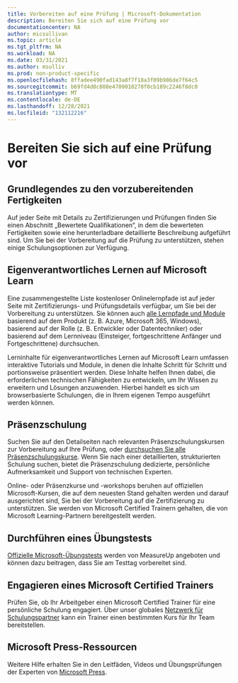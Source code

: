 ```yaml
---
title: Vorbereiten auf eine Prüfung | Microsoft-Dokumentation
description: Bereiten Sie sich auf eine Prüfung vor
documentationcenter: NA
author: micsullivan
ms.topic: article
ms.tgt_pltfrm: NA
ms.workload: NA
ms.date: 03/31/2021
ms.author: msulliv
ms.prod: non-product-specific
ms.openlocfilehash: 8ffadee490fad143a8f7f18a3f09b986de7f64c5
ms.sourcegitcommit: b69fd4d0c808e4780010278f0cb189c2246f8dc0
ms.translationtype: MT
ms.contentlocale: de-DE
ms.lasthandoff: 12/28/2021
ms.locfileid: "132112216"
---
```

# <a name="prepare-for-an-exam"></a>Bereiten Sie sich auf eine Prüfung vor

## <a name="understand-which-skills-to-prepare"></a>Grundlegendes zu den vorzubereitenden Fertigkeiten

Auf jeder Seite mit Details zu Zertifizierungen und Prüfungen finden Sie einen Abschnitt „Bewertete Qualifikationen“, in dem die bewerteten Fertigkeiten sowie eine herunterladbare detaillierte Beschreibung aufgeführt sind. Um Sie bei der Vorbereitung auf die Prüfung zu unterstützen, stehen einige Schulungsoptionen zur Verfügung.

## <a name="self-paced-learning-on-microsoft-learn"></a>Eigenverantwortliches Lernen auf Microsoft Learn

Eine zusammengestellte Liste kostenloser Onlinelernpfade ist auf jeder Seite mit Zertifizierungs- und Prüfungsdetails verfügbar, um Sie bei der Vorbereitung zu unterstützen. Sie können auch [alle Lernpfade und Module](/learn/browse/) basierend auf dem Produkt (z. B. Azure, Microsoft 365, Windows), basierend auf der Rolle (z. B. Entwickler oder Datentechniker) oder basierend auf dem Lernniveau (Einsteiger, fortgeschrittene Anfänger und Fortgeschrittene) durchsuchen.

Lerninhalte für eigenverantwortliches Lernen auf Microsoft Learn umfassen interaktive Tutorials und Module, in denen die Inhalte Schritt für Schritt und portionsweise präsentiert werden. Diese Inhalte helfen Ihnen dabei, die erforderlichen technischen Fähigkeiten zu entwickeln, um Ihr Wissen zu erweitern und Lösungen anzuwenden. Hierbei handelt es sich um browserbasierte Schulungen, die in Ihrem eigenen Tempo ausgeführt werden können.

## <a name="instructor-led-training"></a>Präsenzschulung

Suchen Sie auf den Detailseiten nach relevanten Präsenzschulungskursen zur Vorbereitung auf Ihre Prüfung, oder [durchsuchen Sie alle Präsenzschulungskurse](/learn/certifications/courses/browse/). Wenn Sie nach einer detaillierten, strukturierten Schulung suchen, bietet die Präsenzschulung dedizierte, persönliche Aufmerksamkeit und Support von technischen Experten.

Online- oder Präsenzkurse und -workshops beruhen auf offiziellen Microsoft-Kursen, die auf dem neuesten Stand gehalten werden und darauf ausgerichtet sind, Sie bei der Vorbereitung auf die Zertifizierung zu unterstützen. Sie werden von Microsoft Certified Trainern gehalten, die von Microsoft Learning-Partnern bereitgestellt werden.

## <a name="take-a-practice-test"></a>Durchführen eines Übungstests

[Offizielle Microsoft-Übungstests](https://aka.ms/practicetests) werden von MeasureUp angeboten und können dazu beitragen, dass Sie am Testtag vorbereitet sind.

## <a name="hire-a-microsoft-certified-trainer"></a>Engagieren eines Microsoft Certified Trainers

Prüfen Sie, ob Ihr Arbeitgeber einen Microsoft Certified Trainer für eine persönliche Schulung engagiert. Über unser globales [Netzwerk für Schulungspartner](/learn/certifications/partners) kann ein Trainer einen bestimmten Kurs für Ihr Team bereitstellen.

## <a name="microsoft-press-resources"></a>Microsoft Press-Ressourcen

Weitere Hilfe erhalten Sie in den Leitfäden, Videos und Übungsprüfungen der Experten von [Microsoft Press](https://www.microsoftpressstore.com/).